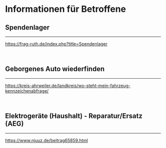 # Informationen für Betroffene

## Spendenlager
---
https://frag-ruth.de/index.php?title=Spendenlager

<br/>

## Geborgenes Auto wiederfinden
---
https://kreis-ahrweiler.de/landkreis/wo-steht-mein-fahrzeug-kennzeichenabfrage/

<br/>

## Elektrogeräte (Haushalt) - Reparatur/Ersatz (AEG)
---
https://www.njuuz.de/beitrag65859.html
